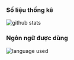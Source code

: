 ### Số liệu thống kê
![github stats](https://github-readme-stats.vercel.app/api/?username=ndbiaw&show_icons=true&locale=ja&title_color=ffffff&icon_color=000000&text_color=ffffff&bg_color=100,43cea2,185a9d)
### Ngôn ngữ được dùng
![language used](https://github-readme-stats.vercel.app/api/top-langs/?username=ndbiaw&layout=compact)
